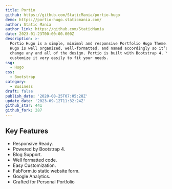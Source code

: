 ```yaml
---
title: Portio
github: https://github.com/StaticMania/portio-hugo
demo: https://portio-hugo.staticmania.com/
author: Static Mania
author_link: https://github.com/StaticMania
date: 2023-01-23T00:00:00.000Z
description: >-
  Portio Hugo is a simple, minimal and responsive Portfolio Hugo Theme. Portio
  Hugo is well organized, well-formatted, and named accordingly so it’s easy to
  change any and all of the design. Portio is built with Bootstrap 4. You can
  customize it very easily to fit your needs.
ssg:
  - Hugo
css:
  - Bootstrap
category:
  - Business
draft: false
publish_date: '2020-08-25T07:05:28Z'
update_date: '2023-09-12T11:32:24Z'
github_star: 441
github_fork: 287
---
```


## Key Features

- Responsive Ready.
- Powered by Bootstrap 4.
- Blog Support.
- Well formatted code.
- Easy Customization.
- FabForm.io static website form.
- Google Analytics.
- Crafted for Personal Portfolio
